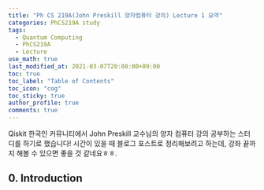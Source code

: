 ```yaml
---
title: "Ph CS 219A(John Preskill 양자컴퓨터 강의) Lecture 1 요약"
categories: PhCS219A study
tags:
  - Quantum Computing
  - PhCS219A
  - Lecture
use_math: true
last_modified_at: 2021-03-07T20:00:00+09:00
toc: true 
toc_label: "Table of Contents"
toc_icon: "cog" 
toc_sticky: true 
author_profile: true
comments: true
---
```


Qiskit 한국인 커뮤니티에서 John Preskill 교수님의 양자 컴퓨터 강의 공부하는 스터디를 하기로 했습니다! 시간이 있을 때 블로그 포스트로 정리해보려고 하는데, 강좌 끝까지 해볼 수 있으면 좋을 것 같네요ㅎㅎ.

## 0. Introduction
